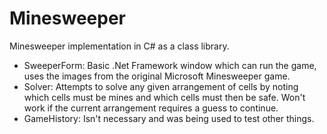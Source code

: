# Minesweeper

Minesweeper implementation in C# as a class library.


- SweeperForm: Basic .Net Framework window which can run the game, uses the images from the original Microsoft Minesweeper game.
- Solver: Attempts to solve any given arrangement of cells by noting which cells must be mines and which cells must then be safe. Won't work if the current arrangement requires a guess to continue.
- GameHistory: Isn't necessary and was being used to test other things.
